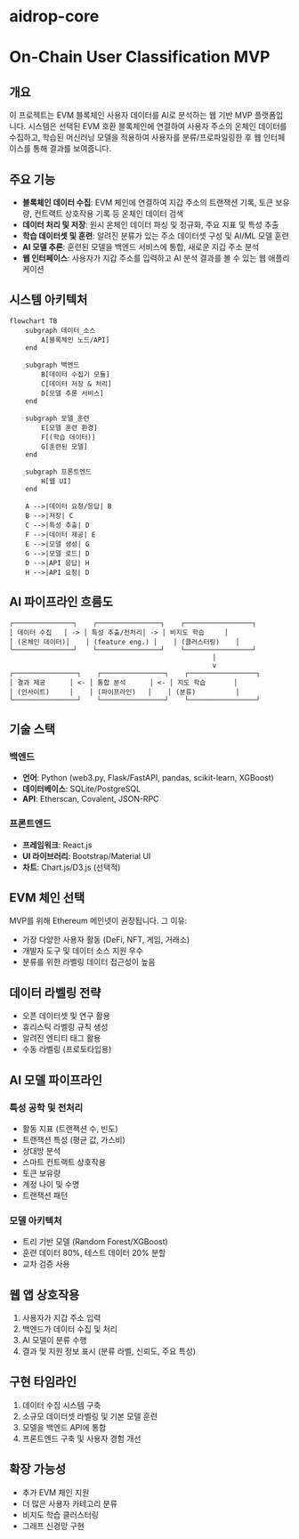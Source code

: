# aidrop-core


# On-Chain User Classification MVP

## 개요

이 프로젝트는 EVM 블록체인 사용자 데이터를 AI로 분석하는 웹 기반 MVP 플랫폼입니다. 시스템은 선택된 EVM 호환 블록체인에 연결하여 사용자 주소의 온체인 데이터를 수집하고, 학습된 머신러닝 모델을 적용하여 사용자를 분류/프로파일링한 후 웹 인터페이스를 통해 결과를 보여줍니다.

## 주요 기능

- **블록체인 데이터 수집**: EVM 체인에 연결하여 지갑 주소의 트랜잭션 기록, 토큰 보유량, 컨트랙트 상호작용 기록 등 온체인 데이터 검색
- **데이터 처리 및 저장**: 원시 온체인 데이터 파싱 및 정규화, 주요 지표 및 특성 추출
- **학습 데이터셋 및 훈련**: 알려진 분류가 있는 주소 데이터셋 구성 및 AI/ML 모델 훈련
- **AI 모델 추론**: 훈련된 모델을 백엔드 서비스에 통합, 새로운 지갑 주소 분석
- **웹 인터페이스**: 사용자가 지갑 주소를 입력하고 AI 분석 결과를 볼 수 있는 웹 애플리케이션

## 시스템 아키텍처

```mermaid
flowchart TB
    subgraph 데이터_소스
        A[블록체인 노드/API]
    end
    
    subgraph 백엔드
        B[데이터 수집기 모듈]
        C[데이터 저장 & 처리]
        D[모델 추론 서비스]
    end
    
    subgraph 모델_훈련
        E[모델 훈련 환경]
        F[(학습 데이터)]
        G[훈련된 모델]
    end
    
    subgraph 프론트엔드
        H[웹 UI]
    end
    
    A -->|데이터 요청/응답| B
    B -->|저장| C
    C -->|특성 추출| D
    F -->|데이터 제공| E
    E -->|모델 생성| G
    G -->|모델 로드| D
    D -->|API 응답| H
    H -->|API 요청| D
```

## AI 파이프라인 흐름도

```
┌───────────────┐    ┌────────────────┐    ┌─────────────────┐
│ 데이터 수집   │ -> │ 특성 추출/전처리│ -> │ 비지도 학습     │
│ (온체인 데이터)│    │ (feature eng.) │    │ (클러스터링)    │
└───────────────┘    └────────────────┘    └─────────────────┘
                                                   │
                                                   v
┌────────────────┐    ┌────────────────┐    ┌─────────────────┐
│ 결과 제공      │ <- │ 통합 분석      │ <- │ 지도 학습       │
│ (인사이트)     │    │ (파이프라인)   │    │ (분류)          │
└────────────────┘    └────────────────┘    └─────────────────┘
```

## 기술 스택

### 백엔드
- **언어**: Python (web3.py, Flask/FastAPI, pandas, scikit-learn, XGBoost)
- **데이터베이스**: SQLite/PostgreSQL
- **API**: Etherscan, Covalent, JSON-RPC

### 프론트엔드
- **프레임워크**: React.js
- **UI 라이브러리**: Bootstrap/Material UI
- **차트**: Chart.js/D3.js (선택적)

## EVM 체인 선택

MVP를 위해 Ethereum 메인넷이 권장됩니다. 그 이유:
- 가장 다양한 사용자 활동 (DeFi, NFT, 게임, 거래소)
- 개발자 도구 및 데이터 소스 지원 우수
- 분류를 위한 라벨링 데이터 접근성이 높음

## 데이터 라벨링 전략

- 오픈 데이터셋 및 연구 활용
- 휴리스틱 라벨링 규칙 생성
- 알려진 엔티티 태그 활용
- 수동 라벨링 (프로토타입용)

## AI 모델 파이프라인

### 특성 공학 및 전처리
- 활동 지표 (트랜잭션 수, 빈도)
- 트랜잭션 특성 (평균 값, 가스비)
- 상대방 분석
- 스마트 컨트랙트 상호작용
- 토큰 보유량
- 계정 나이 및 수명
- 트랜잭션 패턴

### 모델 아키텍처
- 트리 기반 모델 (Random Forest/XGBoost)
- 훈련 데이터 80%, 테스트 데이터 20% 분할
- 교차 검증 사용

## 웹 앱 상호작용

1. 사용자가 지갑 주소 입력
2. 백엔드가 데이터 수집 및 처리
3. AI 모델이 분류 수행
4. 결과 및 지원 정보 표시 (분류 라벨, 신뢰도, 주요 특성)

## 구현 타임라인

1. 데이터 수집 시스템 구축
2. 소규모 데이터셋 라벨링 및 기본 모델 훈련
3. 모델을 백엔드 API에 통합
4. 프론트엔드 구축 및 사용자 경험 개선

## 확장 가능성

- 추가 EVM 체인 지원
- 더 많은 사용자 카테고리 분류
- 비지도 학습 클러스터링
- 그래프 신경망 구현
